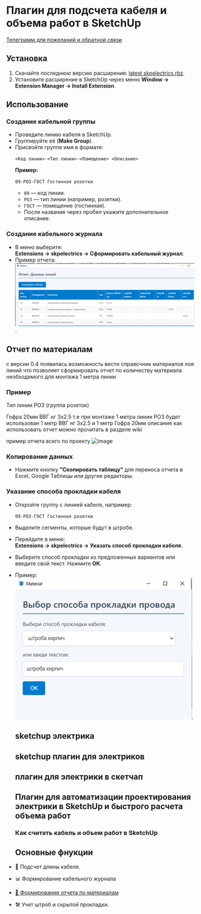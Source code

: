 # Плагин для подсчета кабеля и объема работ в SketchUp
[Телеграмм для пожеланий и обратной связи](https://t.me/skpelectrics)

## Установка
1. Скачайте последнюю версию расширения: [latest skpelectrics.rbz](https://github.com/lvm444/skpelectrics/releases/latest).
2. Установите расширение в SketchUp через меню **Window -> Extension Manager -> Install Extension**.

## Использование

### Создание кабельной группы
- Проведите линию кабеля в SketchUp.
- Группируйте её (**Make Group**).
- Присвойте группе имя в формате:  
  ```
  <Код линии>-<Тип линии>-<Помещение> <Описание>
  ```
  **Пример:**  
  ```
  09-РОЗ-ГОСТ Гостинная розетки
  ```
  - `09` — код линии.  
  - `РОЗ` — тип линии (например, розетки).  
  - `ГОСТ` — помещение (гостинная).  
  - После названия через пробел укажите дополнительное описание.

### Создание кабельного журнала
- В меню выберите:  
  **Extensions -> skpelectrics -> Сформировать кабельный журнал**.
- Пример отчета:  
  ![Пример кабельного журнала](https://github.com/lvm444/skpelectrics/blob/main/report_example.png).
## Отчет по материалам
с версии 0.4 появилась возможность вести справочник материалов лоя линий что позволяет сформировать отчет по количеству материала необходимого для монтажа 1 метра линии
### Пример
Тип линии РОЗ (группа розеток)

Гофра 20мм
ВВГ нг 3x2.5 т.е при монтаже 1 метра линии РОЗ будет использован 1 метр ВВГ нг 3x2.5 и 1 метр Гофра 20мм
описание как использовать отчет можно прочитать в разделе wiki

пример отчета всего по проекту
![image](https://github.com/user-attachments/assets/d331a996-1166-4e52-9a77-045cd3fb5cca)


### Копирование данных
- Нажмите кнопку **"Скопировать таблицу"** для переноса отчета в Excel, Google Таблицы или другие редакторы.

### Указание способа прокладки кабеля
- Откройте группу с линией кабеля, например:  
  ```
  09-РОЗ-ГОСТ Гостинная розетки
  ```
- Выделите сегменты, которые будут в штробе.
- Перейдите в меню:  
  **Extensions -> skpelectrics -> Указать способ прокладки кабеля**.
- Выберите способ прокладки из предложенных вариантов или введите свой текст. Нажмите **ОК**.  
- Пример:  
  ![Пример указания способа прокладки](https://github.com/lvm444/skpelectrics/blob/main/create_wire_example.png).

  ## sketchup электрика
  ## sketchup плагин для электриков
  ## плагин для электрики в скетчап
  ## Плагин для автоматизации проектирования электрики в SketchUp и быстрого расчета объема работ
  ### Как считать кабель и объем работ в SketchUp

  ## Основные фнукции
- 📏 Подсчет длины кабеля.
- 📊 Формирование кабельного журнала
- [📏 Формирование отчета по материалам](https://github.com/lvm444/skpelectrics/wiki/%D0%97%D0%B0%D0%BF%D0%BE%D0%BB%D0%BD%D0%B5%D0%BD%D0%B8%D0%B5-%D1%81%D0%BF%D1%80%D0%B0%D0%B2%D0%BE%D1%87%D0%BD%D0%B8%D0%BA%D0%B0-%D0%BC%D0%B0%D1%82%D0%B5%D1%80%D0%B8%D0%B0%D0%BB%D0%BE%D0%B2)
- 🛠 Учет штроб и скрытой прокладки.

